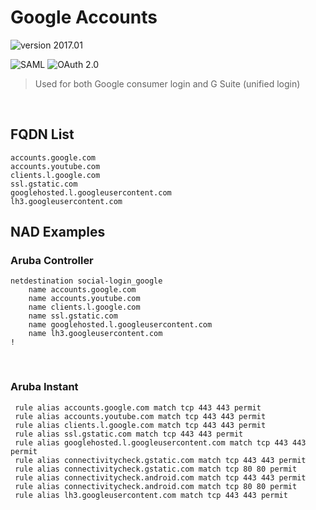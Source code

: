 Google Accounts
======
![version 2017.01](https://img.shields.io/badge/version-2017.01-brightgreen.svg "version 2017.01")

![SAML](https://img.shields.io/badge/login-SAML-blue.svg "SAML") ![OAuth 2.0](https://img.shields.io/badge/login-OAuth_2.0-blue.svg "OAuth 2.0")
> Used for both Google consumer login and G Suite (unified login)

<br>

## FQDN List
```
accounts.google.com
accounts.youtube.com
clients.l.google.com
ssl.gstatic.com
googlehosted.l.googleusercontent.com
lh3.googleusercontent.com
```

## NAD Examples
### Aruba Controller
```
netdestination social-login_google
    name accounts.google.com
    name accounts.youtube.com
    name clients.l.google.com
    name ssl.gstatic.com
    name googlehosted.l.googleusercontent.com
    name lh3.googleusercontent.com
!
```

<br>

### Aruba Instant
```
 rule alias accounts.google.com match tcp 443 443 permit
 rule alias accounts.youtube.com match tcp 443 443 permit
 rule alias clients.l.google.com match tcp 443 443 permit
 rule alias ssl.gstatic.com match tcp 443 443 permit
 rule alias googlehosted.l.googleusercontent.com match tcp 443 443 permit
 rule alias connectivitycheck.gstatic.com match tcp 443 443 permit
 rule alias connectivitycheck.gstatic.com match tcp 80 80 permit
 rule alias connectivitycheck.android.com match tcp 443 443 permit
 rule alias connectivitycheck.android.com match tcp 80 80 permit
 rule alias lh3.googleusercontent.com match tcp 443 443 permit
```